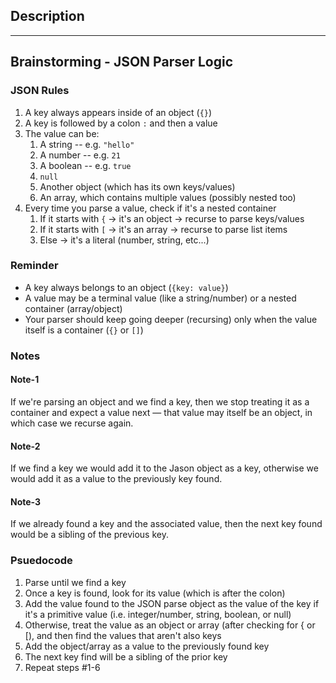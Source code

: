 ## Description


---
## Brainstorming - JSON Parser Logic 

### JSON Rules

1. A key always appears inside of an object (`{}`)
2. A key is followed by a colon `:` and then a value
3. The value can be:
   1. A string -- e.g. `"hello"`
   2. A number -- e.g. `21`
   3. A boolean -- e.g. `true`
   4. `null`
   5. Another object (which has its own keys/values)
   6. An array, which contains multiple values (possibly nested too)
4. Every time you parse a value, check if it's a nested container
   1. If it starts with `{` -> it's an object -> recurse to parse keys/values
   2. If it starts with `[` -> it's an array -> recurse to parse list items
   3. Else -> it's a literal (number, string, etc...)

### Reminder

* A key always belongs to an object (`{key: value}`)
* A value may be a terminal value (like a string/number) or a nested container (array/object)
* Your parser should keep going deeper (recursing) only when the value itself is a container (`{}` or `[]`)

### Notes

#### Note-1

If we're parsing an object and we find a key, then we stop treating it as a container and expect a value next — that value may itself be an object, in which case we recurse again.

#### Note-2

If we find a key we would add it to the Jason object as a key, otherwise we would add it as a value to the previously key found.

#### Note-3

If we already found a key and the associated value, then the next key found would be a sibling of the previous key.

### Psuedocode

1. Parse until we find a key
2. Once a key is found, look for its value (which is after the colon)
3. Add the value found to the JSON parse object as the value of the key if it's a primitive value (i.e. integer/number, string, boolean, or null)
4. Otherwise, treat the value as an object or array (after checking for { or [), and then find the values that aren't also keys
5. Add the object/array as a value to the previously found key
6. The next key find will be a sibling of the prior key
7. Repeat steps #1-6


